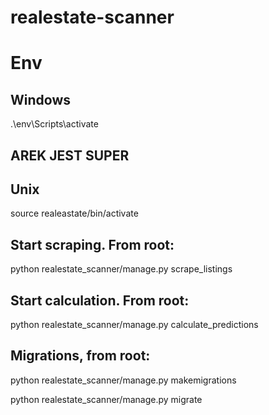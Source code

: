 # realestate-scanner

# Env 
## Windows
.\env\Scripts\activate


## AREK JEST SUPER
## Unix
source realeastate/bin/activate

## Start scraping. From root:
python realestate_scanner/manage.py scrape_listings


## Start calculation. From root:
python realestate_scanner/manage.py calculate_predictions


## Migrations, from root:
python realestate_scanner/manage.py makemigrations

python realestate_scanner/manage.py migrate
